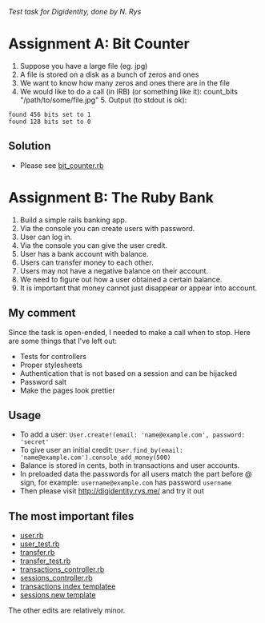 *Test task for Digidentity, done by N. Rys*

# Assignment A: Bit Counter
1. Suppose you have a large file (eg. jpg)
2. A file is stored on a disk as a bunch of zeros and ones
3. We want to know how many zeros and ones there are in the file
4. We would like to do a call (in IRB) (or something like it): count_bits "/path/to/some/file.jpg" 5. Output (to stdout is ok):
```
found 456 bits set to 1
found 128 bits set to 0
```

## Solution
* Please see [bit_counter.rb](bit_counter.rb)

# Assignment B: The Ruby Bank
1. Build a simple rails banking app.
2. Via the console you can create users with password.
3. User can log in.
4. Via the console you can give the user credit.
5. User has a bank account with balance.
6. Users can transfer money to each other.
7. Users may not have a negative balance on their account.
8. We need to figure out how a user obtained a certain balance.
9. It is important that money cannot just disappear or appear into account.

## My comment
Since the task is open-ended, I needed to make a call when to stop. Here are some things that I've left out:
* Tests for controllers
* Proper stylesheets
* Authentication that is not based on a session and can be hijacked
* Password salt
* Make the pages look prettier

## Usage
* To add a user: `User.create!(email: 'name@example.com', password: 'secret'`
* To give user an initial credit: `User.find_by(email: 'name@example.com').console_add_money(500)`
* Balance is stored in cents, both in transactions and user accounts.
* In preloaded data the passwords for all users match the part before @ sign, for example: `username@example.com` has password `username`
* Then please visit http://digidentity.rys.me/ and try it out

## The most important files
* [user.rb](app/models/user.rb)
* [user_test.rb](test/models/user_test.rb)
* [transfer.rb](app/models/transfer.rb)
* [transfer_test.rb](test/models/transfer_test.rb)
* [transactions_controller.rb](app/controllers/transactions_controller.rb)
* [sessions_controller.rb](app/controllers/sessions_controller.rb)
* [transactions index templatee](app/views/transactions/index.html.erb)
* [sessions new template](app/views/sessions/new.html.erb)

The other edits are relatively minor.
